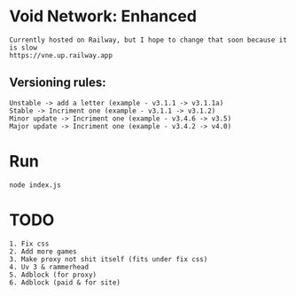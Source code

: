 # Void Network: Enhanced
    Currently hosted on Railway, but I hope to change that soon because it is slow
    https://vne.up.railway.app

## Versioning rules:
    Unstable -> add a letter (example - v3.1.1 -> v3.1.1a)    
    Stable -> Incriment one (example - v3.1.1 -> v3.1.2)    
    Minor update -> Incriment one (example - v3.4.6 -> v3.5)    
    Major update -> Incriment one (example - v3.4.2 -> v4.0)    
    
# Run 
    node index.js

# TODO 
    1. Fix css
    2. Add more games 
    3. Make proxy not shit itself (fits under fix css)
    4. Uv 3 & rammerhead
    5. Adblock (for proxy) 
    6. Adblock (paid & for site)
